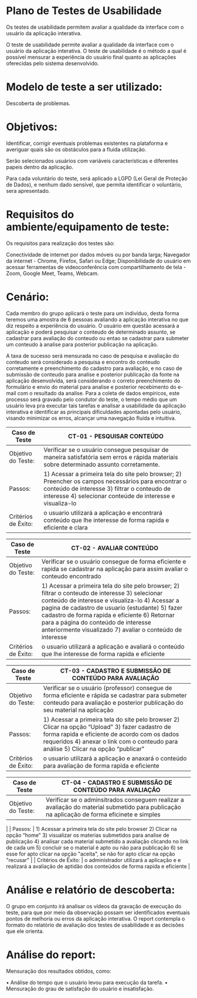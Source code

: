 # Plano de Testes de Usabilidade

Os testes de usabilidade permitem avaliar a qualidade da interface com o usuário da aplicação interativa.

O teste de usabilidade permite avaliar a qualidade da interface com o usuário da aplicação interativa. O teste de usabilidade é o método a qual é possível mensurar a experiência do usuário final quanto as aplicações oferecidas pelo sistema desenvolvido.

# Modelo de teste a ser utilizado: 
Descoberta de problemas. 

# Objetivos: 
Identificar, corrigir eventuais problemas existentes na plataforma e averiguar quais são os obstáculos para a fluida utilização.

Serão selecionados usuários com variáveis características e diferentes papeis dentro da aplicação.

Para cada voluntário do teste, será aplicado a LGPD (Lei Geral de Proteção de Dados), e nenhum dado sensível, que permita identificar o voluntário,  sera apresentado.

# Requisitos do ambiente/equipamento de teste:
Os requisitos para realização dos testes são:

Conectividade de internet por dados móveis ou por banda larga;
Navegador da internet - Chrome, Firefox, Safari ou Edge;
Disponibilidade do usuário em acessar ferramentas de videoconferência com compartilhamento de tela - Zoom, Google Meet, Teams, Webcam.

# Cenário:
Cada membro do grupo aplicará o teste para um indivíduo, desta forma teremos uma amostra de 6 pessoas avaliando a aplicação interativa no que diz respeito a experiência do usuário. O usuário em questão acessará a aplicação e poderá pesquisar o conteudo de determinado assunto, se cadastrar para avaliação do conteudo ou entao se cadastrar para submeter um conteudo à analise para posterior publicação na aplicação.

A taxa de sucesso será mensurada no caso de pesquisa e avaliação do conteudo será considerado a pesquisa e encontro do conteudo corretamente e preenchimento do cadastro para avaliação, e no caso de submissão de conteudo para analise e posterior publicação da fonte na aplicação desenvolvida, será considerando o correto preenchimento do formulário e envio do material para analise e posterior recebimento do e-mail com o resultado da analise. Para a coleta de dados empíricos, este processo será gravado pelo condutor do teste, o tempo médio que um usuário leva pra executar tais tarefas e analisar a usabilidade da aplicação interativa e identificar as principais dificuldades apontadas pelo usuário, visando minimizar os erros, alcançar uma navegação fluída e intuitiva.



|  **Caso de Teste**  |  **CT-01  - PESQUISAR CONTEÚDO**                                                                              |
|--|--|
| Objetivo do Teste:   | Verificar se o usuário consegue pesquisar de maneira satisfatória sem erros e rápida materiais sobre determinado assunto corretamente.                   | 
| Passos:              | 1) Acessar a primeira tela do site pelo browser; 2) Preencher os campos necessários para encontrar o conteúdo de interesse 3) filtrar o conteudo de interesse 4) selecionar conteúde de interesse e visualiza-lo  |
| Critérios de Êxito:  | o usuario utilizará a aplicação e encontrará conteúdo que lhe interesse de forma rapida e eficiente e clara                                     |


|  **Caso de Teste**  |  **CT-02  -  AVALIAR CONTEÚDO**                                                                              |
|--|--|
| Objetivo do Teste:   | Verificar se o usuário consegue de forma eficiente e rapida se cadastrar na aplicação para assim avaliar o conteudo encontrado               | 
| Passos:              | 1) Acessar a primeira tela do site pelo browser; 2) filtrar o conteudo de interesse 3) selecionar conteúdo de interesse e visualiza-lo 4) Acessar a pagina de cadastro de usuario (estudante) 5) fazer cadastro de forma rapida e eficiente  6) Retornar para a página do conteúdo de interesse anteriormente visualizado 7) avaliar o conteúdo de interesse |
| Critérios de Êxito:  | o usuario utilizará a aplicação e avaliará o  conteúdo que lhe interesse de forma rapida e eficiente                                |


|  **Caso de Teste**  |  **CT-03  -  CADASTRO E SUBMISSÃO DE CONTEÚDO PARA AVALIAÇÃO**                                                                              |
|--|--|
| Objetivo do Teste:   | Verificar se o usuário (professor) consegue de forma eficiente e rápida se cadastrar para submeter conteudo para avaliação e posterior publicação do seu material  na aplicação         | 
| Passos:              | 1) Acessar a primeira tela do site pelo browser 2) Clicar na opção “Upload" 3) fazer cadastro de forma rapida e eficiente de acordo com os dados requeridos 4) anexar o link com o conteudo para análise 5) Clicar na opção “publicar"|
| Critérios de Êxito:  | o usuario utilizará a aplicação e anaxará o conteúdo para avaliação de forma rapida e eficiente                                |


|  **Caso de Teste**  |  **CT-04  -  CADASTRO E SUBMISSÃO DE CONTEÚDO PARA AVALIAÇÃO**                                                                              |
|--|--|
| Objetivo do Teste:   | Verificar se o adminsitrados conseguem realizar a avaliação do material submetido para publicação na aplicação de forma eficinete e simples
| 
| Passos:              | 1) Acessar a primeira tela do site pelo browser 2) Clicar na opção “home" 3) visualizar os materias submetidos para analise de publicação 4)  analisar cada material submetido a avaliação clicando no link de cada um 5) concluir se o material é apto ou não para publicação 6) se esse for apto clicar na opção "aceita", se não for apto clicar na opção "recusar" |
| Critérios de Êxito:  | o administrador utilizará a aplicação e e realizará a avaliação de aptidão dos conteúdos de forma rapida e eficiente                                |


# Análise e relatório de descoberta:
O grupo em conjunto irá analisar os vídeos da gravação de execução do teste, para que por meio da observação possam ser identificados eventuais pontos de melhoria ou erros da aplicação interativa. O report contempla o formato do relatório de avaliação dos testes de usabilidade e as decisões que ele orienta.

# Análise do report:
Mensuração dos resultados obtidos, como:

• Análise do tempo que o usuário levou para execução da tarefa. 
• Mensuração do grau de satisfação do usuário e insatisfação.



